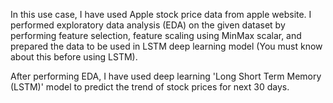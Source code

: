 In this use case, I have used Apple stock price data from apple website. I performed exploratory data analysis (EDA) on the given dataset by performing feature selection, feature scaling using MinMax scalar, and prepared the data 
to be used in LSTM deep learning model (You must know about this before using LSTM). 

After performing EDA, I have used deep learning 'Long Short Term Memory (LSTM)' model to predict the trend of stock prices for next 30 days. 
